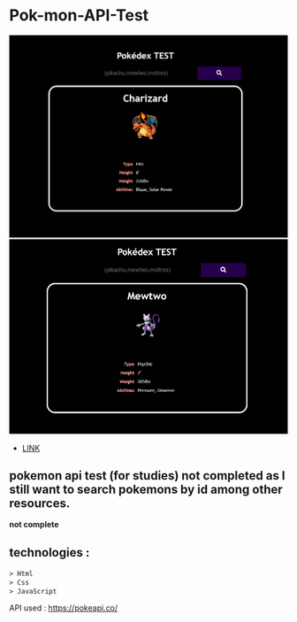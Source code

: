 # Pok-mon-API-Test

![test](https://github.com/RodrigoAnjos2004/Pokemon-teste-API/blob/main/imgs/api.PNG?raw=true)
![test](https://github.com/RodrigoAnjos2004/Pokemon-teste-API/blob/main/imgs/api2.PNG?raw=true)

-   [LINK](https://rodrigoanjos2004.github.io/Pok-mon-API-Test-/)

## pokemon api test (for studies) not completed as I still want to search pokemons by id among other resources.

 **not complete** 

## technologies :


	> Html
	> Css
	> JavaScript
  
  API used : https://pokeapi.co/  
